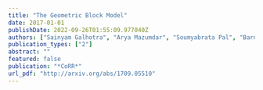 ```yaml
---
title: "The Geometric Block Model"
date: 2017-01-01
publishDate: 2022-09-26T01:55:09.977040Z
authors: ["Sainyam Galhotra", "Arya Mazumdar", "Soumyabrata Pal", "Barna Saha"]
publication_types: ["2"]
abstract: ""
featured: false
publication: "*CoRR*"
url_pdf: "http://arxiv.org/abs/1709.05510"
---
```


